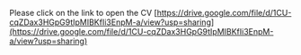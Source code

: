 Please click on the link to open the CV
[https://drive.google.com/file/d/1CU-cqZDax3HGpG9tIpMIBKfIi3EnpM-a/view?usp=sharing](https://drive.google.com/file/d/1CU-cqZDax3HGpG9tIpMIBKfIi3EnpM-a/view?usp=sharing)